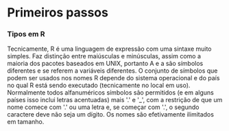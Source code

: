 # Primeiros passos

### Tipos em R
Tecnicamente, R é uma linguagem de expressão com uma sintaxe muito simples. Faz distinção entre maiúsculas e minúsculas, assim como a maioria dos pacotes baseados em UNIX, portanto A e a são símbolos diferentes e se referem a variáveis diferentes.
O conjunto de símbolos que podem ser usados nos nomes R depende do sistema operacional e do país no qual R está sendo executado (tecnicamente no local em uso). Normalmente todos alfanuméricos
símbolos são permitidos (e em alguns países isso inclui letras acentuadas) mais '.' e '_', com a restrição de que um nome comece com '.' ou uma letra e, se começar com '.', o segundo caractere deve não seja um dígito. Os nomes são efetivamente ilimitados em tamanho.
